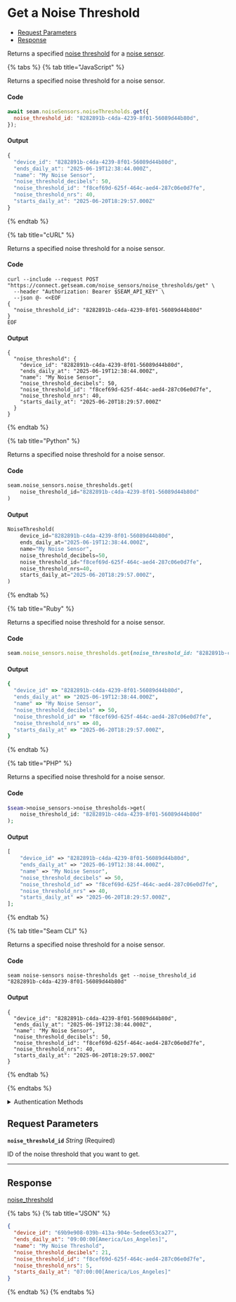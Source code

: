 # Get a Noise Threshold

- [Request Parameters](#request-parameters)
- [Response](#response)

Returns a specified [noise threshold](https://docs.seam.co/latest/capability-guides/noise-sensors/configure-noise-threshold-settings) for a [noise sensor](https://docs.seam.co/latest/capability-guides/noise-sensors).


{% tabs %}
{% tab title="JavaScript" %}

Returns a specified noise threshold for a noise sensor.

#### Code

```javascript
await seam.noiseSensors.noiseThresholds.get({
  noise_threshold_id: "8282891b-c4da-4239-8f01-56089d44b80d",
});
```

#### Output

```javascript
{
  "device_id": "8282891b-c4da-4239-8f01-56089d44b80d",
  "ends_daily_at": "2025-06-19T12:38:44.000Z",
  "name": "My Noise Sensor",
  "noise_threshold_decibels": 50,
  "noise_threshold_id": "f8cef69d-625f-464c-aed4-287c06e0d7fe",
  "noise_threshold_nrs": 40,
  "starts_daily_at": "2025-06-20T18:29:57.000Z"
}
```
{% endtab %}

{% tab title="cURL" %}

Returns a specified noise threshold for a noise sensor.

#### Code

```curl
curl --include --request POST "https://connect.getseam.com/noise_sensors/noise_thresholds/get" \
  --header "Authorization: Bearer $SEAM_API_KEY" \
  --json @- <<EOF
{
  "noise_threshold_id": "8282891b-c4da-4239-8f01-56089d44b80d"
}
EOF
```

#### Output

```curl
{
  "noise_threshold": {
    "device_id": "8282891b-c4da-4239-8f01-56089d44b80d",
    "ends_daily_at": "2025-06-19T12:38:44.000Z",
    "name": "My Noise Sensor",
    "noise_threshold_decibels": 50,
    "noise_threshold_id": "f8cef69d-625f-464c-aed4-287c06e0d7fe",
    "noise_threshold_nrs": 40,
    "starts_daily_at": "2025-06-20T18:29:57.000Z"
  }
}
```
{% endtab %}

{% tab title="Python" %}

Returns a specified noise threshold for a noise sensor.

#### Code

```python
seam.noise_sensors.noise_thresholds.get(
    noise_threshold_id="8282891b-c4da-4239-8f01-56089d44b80d"
)
```

#### Output

```python
NoiseThreshold(
    device_id="8282891b-c4da-4239-8f01-56089d44b80d",
    ends_daily_at="2025-06-19T12:38:44.000Z",
    name="My Noise Sensor",
    noise_threshold_decibels=50,
    noise_threshold_id="f8cef69d-625f-464c-aed4-287c06e0d7fe",
    noise_threshold_nrs=40,
    starts_daily_at="2025-06-20T18:29:57.000Z",
)
```
{% endtab %}

{% tab title="Ruby" %}

Returns a specified noise threshold for a noise sensor.

#### Code

```ruby
seam.noise_sensors.noise_thresholds.get(noise_threshold_id: "8282891b-c4da-4239-8f01-56089d44b80d")
```

#### Output

```ruby
{
  "device_id" => "8282891b-c4da-4239-8f01-56089d44b80d",
  "ends_daily_at" => "2025-06-19T12:38:44.000Z",
  "name" => "My Noise Sensor",
  "noise_threshold_decibels" => 50,
  "noise_threshold_id" => "f8cef69d-625f-464c-aed4-287c06e0d7fe",
  "noise_threshold_nrs" => 40,
  "starts_daily_at" => "2025-06-20T18:29:57.000Z",
}
```
{% endtab %}

{% tab title="PHP" %}

Returns a specified noise threshold for a noise sensor.

#### Code

```php
$seam->noise_sensors->noise_thresholds->get(
    noise_threshold_id: "8282891b-c4da-4239-8f01-56089d44b80d"
);
```

#### Output

```php
[
    "device_id" => "8282891b-c4da-4239-8f01-56089d44b80d",
    "ends_daily_at" => "2025-06-19T12:38:44.000Z",
    "name" => "My Noise Sensor",
    "noise_threshold_decibels" => 50,
    "noise_threshold_id" => "f8cef69d-625f-464c-aed4-287c06e0d7fe",
    "noise_threshold_nrs" => 40,
    "starts_daily_at" => "2025-06-20T18:29:57.000Z",
];
```
{% endtab %}

{% tab title="Seam CLI" %}

Returns a specified noise threshold for a noise sensor.

#### Code

```seam_cli
seam noise-sensors noise-thresholds get --noise_threshold_id "8282891b-c4da-4239-8f01-56089d44b80d"
```

#### Output

```seam_cli
{
  "device_id": "8282891b-c4da-4239-8f01-56089d44b80d",
  "ends_daily_at": "2025-06-19T12:38:44.000Z",
  "name": "My Noise Sensor",
  "noise_threshold_decibels": 50,
  "noise_threshold_id": "f8cef69d-625f-464c-aed4-287c06e0d7fe",
  "noise_threshold_nrs": 40,
  "starts_daily_at": "2025-06-20T18:29:57.000Z"
}
```
{% endtab %}

{% endtabs %}


<details>

<summary>Authentication Methods</summary>

- API key
- Personal access token
  <br>Must also include the `seam-workspace` header in the request.

To learn more, see [Authentication](https://docs.seam.co/latest/api/authentication).
</details>

## Request Parameters

**`noise_threshold_id`** *String* (Required)

ID of the noise threshold that you want to get.

---


## Response

[noise\_threshold](.)


{% tabs %}
{% tab title="JSON" %}



```json
{
  "device_id": "69b9e908-039b-413a-904e-5edee653ca27",
  "ends_daily_at": "09:00:00[America/Los_Angeles]",
  "name": "My Noise Threshold",
  "noise_threshold_decibels": 21,
  "noise_threshold_id": "f8cef69d-625f-464c-aed4-287c06e0d7fe",
  "noise_threshold_nrs": 5,
  "starts_daily_at": "07:00:00[America/Los_Angeles]"
}
```
{% endtab %}
{% endtabs %}
